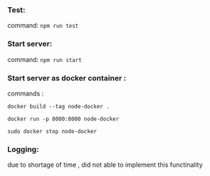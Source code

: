 ### Test:

command: `npm run test` 

### Start server:

command: `npm run start `

### Start server as docker container :

commands :

`docker build --tag node-docker .`

`docker run -p 8000:8000 node-docker`

`sudo docker stop node-docker`


### Logging:
due to shortage of time , did not able to implement this functinality